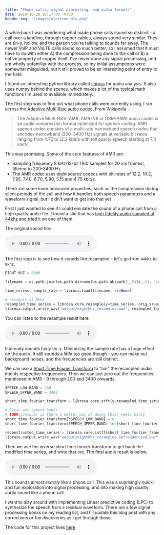 ```yaml
---
title: "Phone calls, signal processing, and audio formats"
date: 2018-10-28 18:17:38 -0700
header-img: "/images/electron-hls.png"
---
```

<style>
    {%  include main.css  %}
</style>
A while back I was wondering what made phone calls sound so distinct - a call over a landline, through copper cables, always sound very similar. They are tin-y, hollow, and the person you're talking to sounds far away. The newer VoIP and VoLTE calls sound *so* much better, so I assumed that it must have to do with either A) the compression being done to the call or B) a native property of copper itself. I've never done any signal processing, and am wholly unfamiliar with the process, so my initial assumptions were somewhat misguided, but it still proved to be an interesting point of entry to the field.

I found an interesting python library called [librosa](https://librosa.github.io/librosa/index.html) for audio analysis. It also uses numpy behind the scenes, which makes a lot of the typical math functions I'm used to available immediately.

The first step was to find out what phone calls were currently using. I ran across the [Adaptive Multi Rate audio codec](https://en.wikipedia.org/wiki/Adaptive_Multi-Rate_audio_codec). From Wikipedia - 

> The Adaptive Multi-Rate (AMR, AMR-NB or GSM-AMR) audio codec is an audio compression format optimized for speech coding. AMR speech codec consists of a multi-rate narrowband speech codec that encodes narrowband (200–3400 Hz) signals at variable bit rates ranging from 4.75 to 12.2 kbit/s with toll quality speech starting at 7.4 kbit/s.

This was promising. Some of the core features of AMR are:

* Sampling frequency 8 kHz/13-bit (160 samples for 20 ms frames), filtered to 200–3400 Hz.
* The AMR codec uses eight source codecs with bit-rates of 12.2, 10.2, 7.95, 7.40, 6.70, 5.90, 5.15 and 4.75 kbit/s.

There are some more advanced properties, such as the compression during silent periods of the call and how it handles both speech parameters and a waveform signal, but I didn't want to get into that yet

First I just wanted to see if I could emulate the sound of a phone call from a high quality audio file. I found a site that has [high fidelity audio sampled at 44khz](https://sampleswap.org/filebrowser-new.php?d=VOCALS+and+SPOKEN+WORD%2FSPOKEN+WORD%2F) and tried it on one of them. 

The original sound file: 

<audio controls class="audio-block">
  <source src="/assets/game.wav" type="audio/wav">
  <p>Your browser doesn't support HTML5 audio. Here is
     a <a href="https://github.com/jonluca/Phone-Audio-Processing/tree/master/input">link to the audio</a> instead.</p>
</audio>

The first step is to see how it sounds like resampled - let's go from `44khz` to `8khz`.

```python
EIGHT_KHZ = 8096

filename = os.path.join(os.path.dirname(os.path.abspath(__file__)), 'input/game.wav')

time_series, sample_rate = librosa.load(filename, sr=None)

# resample at 8khz
resampled_time_series = librosa.core.resample(y=time_series, orig_sr=sample_rate, target_sr=EIGHT_KHZ)
librosa.output.write_wav("output/eightkhz_resampled.wav", resampled_time_series, EIGHT_KHZ)
```

You can listen to the resample result here:

<audio controls class="audio-block">
  <source src="/assets/eightkhz_resampled.wav" type="audio/wav">
  <p>Your browser doesn't support HTML5 audio. Here is
     a <a href="https://github.com/jonluca/Phone-Audio-Processing/tree/master/output">link to the audio</a> instead.</p>
</audio>

It already sounds fairly tin-y. Minimizing the sample rate has a huge effect on the audio. It still sounds a *little* too good though - you can make out background noises, and the frequencies are still distinct.

We can use a [Short Time Fourier Transform](https://en.wikipedia.org/wiki/Short-time_Fourier_transform) to "bin" the resampled audio into its respective frequencies. Then we can just zero out the frequencies mentioned in AMR - 0 through 200 and 3400 onwards. 

```python
SPEECH_LOW_BAND = 200
SPEECH_UPPER_BAND = 3400

short_time_fourier_transform = librosa.core.stft(y=resampled_time_series)

# Clear out speech bands
# TODO(jonluca) is there a better way of doing this? Feels hacky 
short_time_fourier_transform[:SPEECH_LOW_BAND] = 0
short_time_fourier_transform[SPEECH_UPPER_BAND: len(short_time_fourier_transform)] = 0

reconstructed_time_series = librosa.core.istft(short_time_fourier_transform)
librosa.output.write_wav("output/eightkhz_resampled_unfrequencied.wav", reconstructed_time_series, EIGHT_KHZ)
```

Then we use the inverse short time fourier transform to get back the modified time series, and write that out. The final audio result is below.

<audio controls class="audio-block">
  <source src="/assets/eightkhz_resampled_unfrequencied.wav" type="audio/wav">
  <p>Your browser doesn't support HTML5 audio. Here is
     a <a href="https://github.com/jonluca/Phone-Audio-Processing/tree/master/output">link to the audio</a> instead.</p>
</audio>

This sounds almost *exactly* like a phone call. This was a suprisingly quick and fun exploration into signal processing, and into making high quality audio sound like a phone call. 

I want to play around with implementing Linear predictive coding (LPC) to synthesize the speech from a residual waveform. There are a few signal processing books on my reading list, and I'll update this blog post with any corrections or fun discoveries as I get through those.

The code for this project lives [here](https://github.com/jonluca/Phone-Audio-Processing)